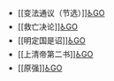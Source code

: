 - [[变法通议（节选）]][♿GO](https://github.com/FourteenD/Note/blob/main/自考/资料/KM01-中国近现代史纲要/05-中国近现代历史文献选集/1840-1949/戊戌变法/变法通议（节选）.md)
- [[救亡决论]][♿GO](https://github.com/FourteenD/Note/blob/main/自考/资料/KM01-中国近现代史纲要/05-中国近现代历史文献选集/1840-1949/戊戌变法/救亡决论.md)
- [[明定国是诏]][♿GO](https://github.com/FourteenD/Note/blob/main/自考/资料/KM01-中国近现代史纲要/05-中国近现代历史文献选集/1840-1949/戊戌变法/明定国是诏.md)
- [[上清帝第二书]][♿GO](https://github.com/FourteenD/Note/blob/main/自考/资料/KM01-中国近现代史纲要/05-中国近现代历史文献选集/1840-1949/戊戌变法/上清帝第二书.md)
- [[原强]][♿GO](https://github.com/FourteenD/Note/blob/main/自考/资料/KM01-中国近现代史纲要/05-中国近现代历史文献选集/1840-1949/戊戌变法/原强.md)
